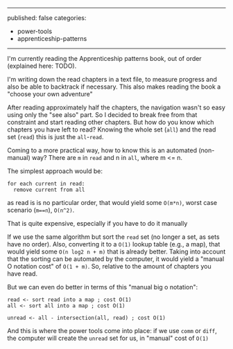 ----
published: false
categories:
  - power-tools
  - apprenticeship-patterns
----

I'm currently reading the Apprenticeship patterns book, out of order (explained here: TODO).

I'm writing down the read chapters in a text file, to measure progress and also be able to backtrack if necessary. This also makes reading the book a "choose your own adventure"

After reading approximately half the chapters, the navigation wasn't so easy using only the "see also" part. So I decided to break free from that constraint and start reading other chapters. But how do you know which chapters you have left to read? Knowing the whole set (``all``) and the read set (``read``) this is just the ``all``-``read``.

Coming to a more practical way, how to know this is an automated (non-manual) way? There are ``m`` in ``read`` and n in ``all``, where m <= n.

The simplest approach would be:

````
for each current in read:
  remove current from all
````

as read is is no particular order, that would yield some ``O(m*n)``, worst case scenario (``m==n``), ``O(n^2)``.

That is quite expensive, especially if you have to do it manually

If we use the same algorithm but sort the ``read`` set (no longer a set, as sets have no order). Also, converting it to a ``O(1)`` lookup table (e.g., a map), that would yield some ``O(n log2 n + m)`` that is already better. Taking into account that the sorting can be automated by the computer, it would yield a "manual O notation cost" of ``O(1 + m)``. So, relative to the amount of chapters you have read.

But we can even do better in terms of this "manual big o notation":

````
read <- sort read into a map ; cost O(1)
all <- sort all into a map ; cost O(1)

unread <- all - intersection(all, read) ; cost O(1)
````

And this is where the power tools come into place: if we use ``comm`` or ``diff``, the computer will create  the ````unread```` set for us, in "manual" cost of ``O(1)``
